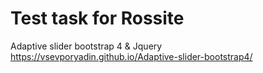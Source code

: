 # Test task for Rossite
Adaptive slider bootstrap 4 &amp; Jquery
https://vsevporyadin.github.io/Adaptive-slider-bootstrap4/
